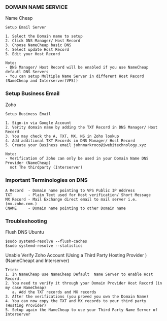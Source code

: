 ### DOMAIN NAME SERVICE
Name Cheap
```
Setup Email Server

1. Select the Domain name to setup
2. Click DNS Manager/ Host Record
3. Choose NameCheap basic DNS
4. Select update Host Record
5. Edit your Host Record
```
```
Note:
- DNS Manager/ Host Record will be enabled if you use NameCheap defautl DNS Servers
- You can setup Multiple Name Server in different Host Record (NameCheap and Interserver(VPS))
```
### Setup Business Email
Zoho
```
Setup Business Email

1. Sign-in via Google Account
2. Verity domain name by adding the TXT Record in DNS Manager/ Host Record
3. You may check the A, TXT, MX, NS in Zoho lookup
4. Add additional TXT Records in DNS Manager/ Host Record
5. Create your Business email johnmarkroco@iwebitechnology.xyz
```
```
Note:
- Verification of Zoho can only be used in your Domain Name DNS Provider (NameCheap)
  not The thirdparty (Interserver)
```
### Important Terminologies on DNS
```
A Record  - Domain name pointing to VPS Public IP Address
TXT       - Plain Text used for Host verification/ Short Message
MX Record - Mail Exchange direct email to mail server i.e. (mx.zoho.com.)
CNAME     - Domain name pointing to other Domain name
```
### Troubleshooting
Flush DNS Ubuntu
```
$sudo systemd-resolve --flush-caches
$sudo systemd-resolve --statistics 
```
Unable Verify Zoho Account (Using a Third Party Hosting Provider ) (NameCheapt and Interserver)
```
Trick: 
1. In NameCheap use NameCheap Default  Name Server to enable Host Record.
2. You need to verify it through your Domain Provider Host Record (in my case NameCheap)
   a. Add the TXT records and MX records
3. After the verifications (you proved you own the Domain Name)
4. You can now copy the TXT and MX records to your third party (Hosting Provider)
5. Setup again the NameCheap to use your Third Party Name Server of Interserver
```
